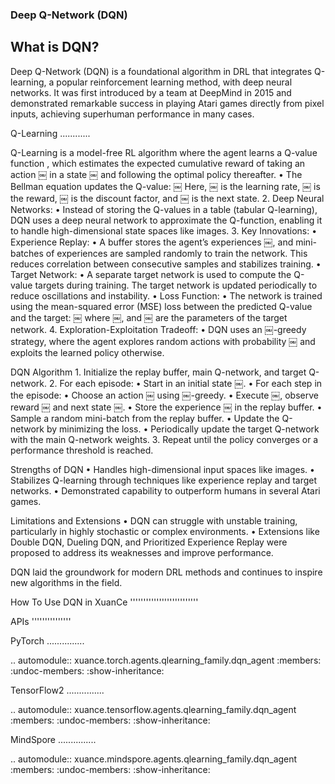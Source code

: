 ### Deep Q-Network (DQN)

## What is DQN?

Deep Q-Network (DQN) is a foundational algorithm in DRL that integrates Q-learning,
a popular reinforcement learning method, with deep neural networks.
It was first introduced by a team at DeepMind in 2015 and demonstrated remarkable success
in playing Atari games directly from pixel inputs, achieving superhuman performance in many cases.

Q-Learning
............

Q-Learning is a model-free RL algorithm where the agent learns a Q-value function , which estimates the expected cumulative reward of taking an action ￼ in a state ￼ and following the optimal policy thereafter.
	•	The Bellman equation updates the Q-value:
￼
Here, ￼ is the learning rate, ￼ is the reward, ￼ is the discount factor, and ￼ is the next state.
	2.	Deep Neural Networks:
	•	Instead of storing the Q-values in a table (tabular Q-learning), DQN uses a deep neural network to approximate the Q-function, enabling it to handle high-dimensional state spaces like images.
	3.	Key Innovations:
	•	Experience Replay:
	•	A buffer stores the agent’s experiences ￼, and mini-batches of experiences are sampled randomly to train the network. This reduces correlation between consecutive samples and stabilizes training.
	•	Target Network:
	•	A separate target network is used to compute the Q-value targets during training. The target network is updated periodically to reduce oscillations and instability.
	•	Loss Function:
	•	The network is trained using the mean-squared error (MSE) loss between the predicted Q-value and the target:
￼
where ￼, and ￼ are the parameters of the target network.
	4.	Exploration-Exploitation Tradeoff:
	•	DQN uses an ￼-greedy strategy, where the agent explores random actions with probability ￼ and exploits the learned policy otherwise.

DQN Algorithm
	1.	Initialize the replay buffer, main Q-network, and target Q-network.
	2.	For each episode:
	•	Start in an initial state ￼.
	•	For each step in the episode:
	•	Choose an action ￼ using ￼-greedy.
	•	Execute ￼, observe reward ￼ and next state ￼.
	•	Store the experience ￼ in the replay buffer.
	•	Sample a random mini-batch from the replay buffer.
	•	Update the Q-network by minimizing the loss.
	•	Periodically update the target Q-network with the main Q-network weights.
	3.	Repeat until the policy converges or a performance threshold is reached.

Strengths of DQN
	•	Handles high-dimensional input spaces like images.
	•	Stabilizes Q-learning through techniques like experience replay and target networks.
	•	Demonstrated capability to outperform humans in several Atari games.

Limitations and Extensions
	•	DQN can struggle with unstable training, particularly in highly stochastic or complex environments.
	•	Extensions like Double DQN, Dueling DQN, and Prioritized Experience Replay were proposed to address its weaknesses and improve performance.

DQN laid the groundwork for modern DRL methods and continues to inspire new algorithms in the field.

How To Use DQN in XuanCe
''''''''''''''''''''''''''


APIs
'''''''''''''''

PyTorch
...............

.. automodule:: xuance.torch.agents.qlearning_family.dqn_agent
    :members:
    :undoc-members:
    :show-inheritance:

TensorFlow2
...............

.. automodule:: xuance.tensorflow.agents.qlearning_family.dqn_agent
    :members:
    :undoc-members:
    :show-inheritance:

MindSpore
...............

.. automodule:: xuance.mindspore.agents.qlearning_family.dqn_agent
    :members:
    :undoc-members:
    :show-inheritance:
